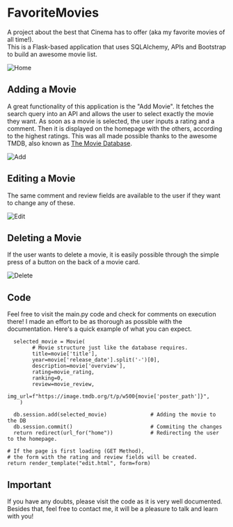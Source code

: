 # FavoriteMovies
A project about the best that Cinema has to offer (aka my favorite movies of all time!).  
This is a Flask-based application that uses SQLAlchemy, APIs and Bootstrap to build an awesome movie list.

![Home](https://user-images.githubusercontent.com/31540553/163634641-1763bcda-3489-4c86-a652-ac9a27e32685.gif)


## Adding a Movie
A great functionality of this application is the "Add Movie". It fetches the search query into an API and allows the user to select exactly the movie they want.
As soon as a movie is selected, the user inputs a rating and a comment. Then it is displayed on the homepage with the others, according to the highest ratings.
This was all made possible thanks to the awesome TMDB, also known as [The Movie Database](https://www.themoviedb.org/).

![Add](https://user-images.githubusercontent.com/31540553/163640145-7833166e-5f81-4f98-b6d4-9589f6528687.gif)


## Editing a Movie
The same comment and review fields are available to the user if they want to change any of these. 

![Edit](https://user-images.githubusercontent.com/31540553/163639161-208cde4b-ab03-46b8-83b3-ad332ab78139.gif)



## Deleting a Movie
If the user wants to delete a movie, it is easily possible through the simple press of a button on the back of a movie card.

![Delete](https://user-images.githubusercontent.com/31540553/163639258-9bf346db-d964-4686-a7d6-f3f96f19545f.gif)



## Code
Feel free to visit the main.py code and check for comments on execution there! I made an effort to be as thorough as possible with the documentation.
Here's a quick example of what you can expect.

      selected_movie = Movie(
            # Movie structure just like the database requires.
            title=movie['title'],
            year=movie['release_date'].split('-')[0],
            description=movie['overview'],
            rating=movie_rating,
            ranking=0,
            review=movie_review,
            img_url=f"https://image.tmdb.org/t/p/w500{movie['poster_path']}",
        )

      db.session.add(selected_movie)              # Adding the movie to the DB
      db.session.commit()                         # Commiting the changes
      return redirect(url_for("home"))            # Redirecting the user to the homepage.

    # If the page is first loading (GET Method),
    # the form with the rating and review fields will be created.
    return render_template("edit.html", form=form)


## Important
If you have any doubts, please visit the code as it is very well documented. Besides that, feel free to contact me, it will be a pleasure to talk and learn with you!
